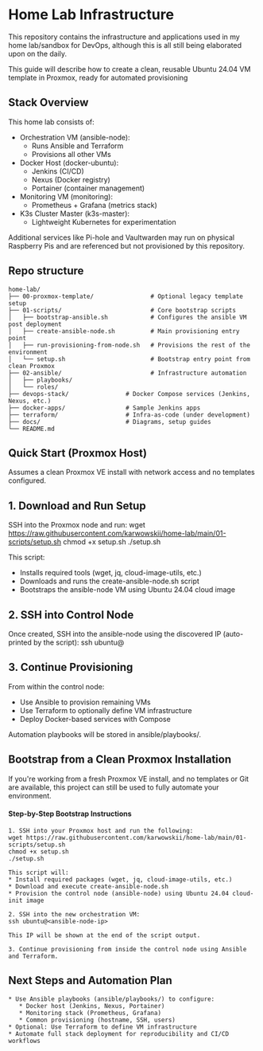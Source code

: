 # Home Lab Infrastructure

This repository contains the infrastructure and applications used in my home lab/sandbox for DevOps, although this is all still being elaborated upon on the daily.

This guide will describe how to create a clean, reusable Ubuntu 24.04 VM template in Proxmox, ready for automated provisioning 

## Stack Overview

This home lab consists of:

   - Orchestration VM (ansible-node):
       * Runs Ansible and Terraform
       * Provisions all other VMs
   - Docker Host (docker-ubuntu):
       * Jenkins (CI/CD)
       * Nexus (Docker registry)
       * Portainer (container management)
   - Monitoring VM (monitoring):
       * Prometheus + Grafana (metrics stack)
   - K3s Cluster Master (k3s-master):
       * Lightweight Kubernetes for experimentation

Additional services like Pi-hole and Vaultwarden may run on physical Raspberry Pis and are referenced but not provisioned by this repository.

## Repo structure

	home-lab/
	├── 00-proxmox-template/                # Optional legacy template setup
	├── 01-scripts/                         # Core bootstrap scripts
	│   ├── bootstrap-ansible.sh            # Configures the ansible VM post deployment
    │   ├── create-ansible-node.sh          # Main provisioning entry point
    │   ├── run-provisioning-from-node.sh   # Provisions the rest of the environment 
	│   └── setup.sh                        # Bootstrap entry point from clean Proxmox
	├── 02-ansible/                         # Infrastructure automation
	│   ├── playbooks/
	│   └── roles/
	├── devops-stack/                # Docker Compose services (Jenkins, Nexus, etc.)
	├── docker-apps/                 # Sample Jenkins apps
	├── terraform/                   # Infra-as-code (under development)
	├── docs/                        # Diagrams, setup guides
	└── README.md

## Quick Start (Proxmox Host)

Assumes a clean Proxmox VE install with network access and no templates configured.

## 1. Download and Run Setup

SSH into the Proxmox node and run:
	wget https://raw.githubusercontent.com/karwowskii/home-lab/main/01-scripts/setup.sh
	chmod +x setup.sh
	./setup.sh

This script:
   * Installs required tools (wget, jq, cloud-image-utils, etc.)
   * Downloads and runs the create-ansible-node.sh script
   * Bootstraps the ansible-node VM using Ubuntu 24.04 cloud image

## 2. SSH into Control Node

Once created, SSH into the ansible-node using the discovered IP (auto-printed by the script):
	ssh ubuntu@<ansible-node-ip>

## 3. Continue Provisioning

From within the control node:
   * Use Ansible to provision remaining VMs
   * Use Terraform to optionally define VM infrastructure
   * Deploy Docker-based services with Compose

Automation playbooks will be stored in ansible/playbooks/.

## Bootstrap from a Clean Proxmox Installation

If you're working from a fresh Proxmox VE install, and no templates or Git are available, this project can still be used to fully automate your environment.

#### Step-by-Step Bootstrap Instructions

    1. SSH into your Proxmox host and run the following:
	wget https://raw.githubusercontent.com/karwowskii/home-lab/main/01-scripts/setup.sh
	chmod +x setup.sh
	./setup.sh

    This script will:
    * Install required packages (wget, jq, cloud-image-utils, etc.)
    * Download and execute create-ansible-node.sh
    * Provision the control node (ansible-node) using Ubuntu 24.04 cloud-init image

    2. SSH into the new orchestration VM:
	ssh ubuntu@<ansible-node-ip>

    This IP will be shown at the end of the script output.

    3. Continue provisioning from inside the control node using Ansible and Terraform.

## Next Steps and Automation Plan

    * Use Ansible playbooks (ansible/playbooks/) to configure:
       * Docker host (Jenkins, Nexus, Portainer)
       * Monitoring stack (Prometheus, Grafana)
       * Common provisioning (hostname, SSH, users)
    * Optional: Use Terraform to define VM infrastructure
    * Automate full stack deployment for reproducibility and CI/CD workflows
